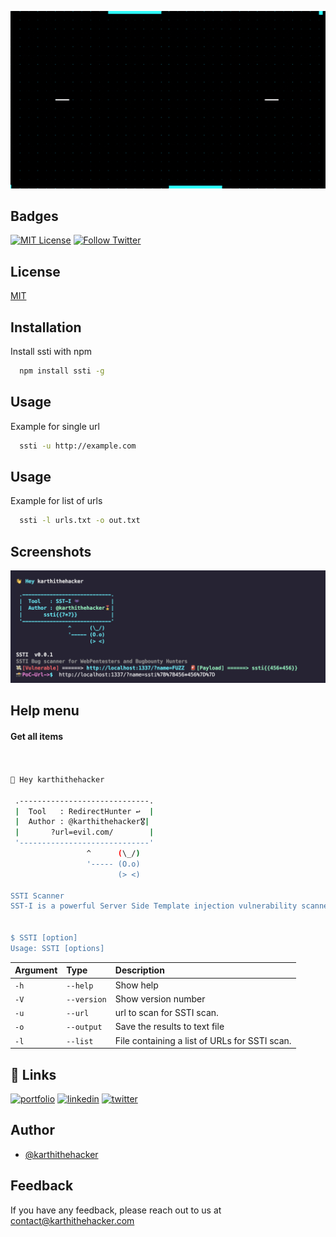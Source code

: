 ![Logo](https://github.com/karthi-the-hacker/ssti/raw/main/Screenshots/logo.gif)

## Badges

[![MIT License](https://img.shields.io/badge/License-MIT-green.svg)](https://choosealicense.com/licenses/mit/)
[![Follow Twitter](https://img.shields.io/twitter/follow/karthithehacker?style=social)](https://twitter.com/karthithehacker)

## License

[MIT](https://choosealicense.com/licenses/mit/)

## Installation

Install ssti with npm

```bash
  npm install ssti -g
```

## Usage

Example for single url

```bash
  ssti -u http://example.com
```

## Usage

Example for list of urls

```bash
  ssti -l urls.txt -o out.txt
```

## Screenshots

![App Screenshot](https://github.com/karthi-the-hacker/ssti/raw/main/Screenshots/sample.png)

## Help menu

#### Get all items

```bash


👋 Hey karthithehacker

 .-----------------------------.
 |  Tool   : RedirectHunter ↩️  |
 |  Author : @karthithehacker🎖️|
 |       ?url=evil.com/        |
 '-----------------------------'
                 ^      (\_/)
                 '----- (O.o)
                        (> <)

SSTI Scanner
SST-I is a powerful Server Side Template injection vulnerability scanner that helps you quickly identify and mitigate potential security risks in your web applications.


$ SSTI [option]
Usage: SSTI [options]

```

| Argument | Type        | Description                                             |
| :------- | :---------- | :------------------------------------------------------ |
| `-h`     | `--help`    | Show help                                               |
| `-V`     | `--version` | Show version number                                     |
| `-u`     | `--url`     | url to scan for SSTI scan.                              |
| `-o`     | `--output`  | Save the results to text file                           |
| `-l`     | `--list`    | File containing a list of URLs for SSTI scan.           |

## 🔗 Links

[![portfolio](https://img.shields.io/badge/my_portfolio-000?style=for-the-badge&logo=ko-fi&logoColor=white)](https://karthithehacker.com/)
[![linkedin](https://img.shields.io/badge/linkedin-0A66C2?style=for-the-badge&logo=linkedin&logoColor=white)](https://www.linkedin.com/in/karthikeyan--v/)
[![twitter](https://img.shields.io/badge/twitter-1DA1F2?style=for-the-badge&logo=twitter&logoColor=white)](https://twitter.com/karthithehacker)

## Author

- [@karthithehacker](https://github.com/karthi-the-hacker/)

## Feedback

If you have any feedback, please reach out to us at contact@karthithehacker.com
